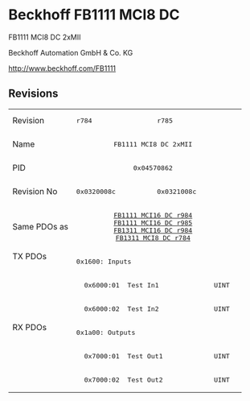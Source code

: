 # Beckhoff FB1111 MCI8 DC

FB1111 MCI8 DC 2xMII

Beckhoff Automation GmbH & Co. KG

http://www.beckhoff.com/FB1111

## Revisions
<table>
<tr >
<td>Revision</td>
<td><pre>r784</pre></td>
<td><pre>r785</pre></td>
</tr>
<tr >
<td>Name</td>
<td colspan=2 align="center"><pre>FB1111 MCI8 DC 2xMII</pre></td>
</tr>
<tr >
<td>PID</td>
<td colspan=2 align="center"><pre>0x04570862</pre></td>
</tr>
<tr >
<td>Revision No</td>
<td><pre>0x0320008c</pre></td>
<td><pre>0x0321008c</pre></td>
</tr>
<tr >
<td>Same PDOs as</td>
<td colspan=2 align="center"><pre><a href="FB1111+MCI16+DC">FB1111 MCI16 DC r984</a><br/><a href="FB1111+MCI16+DC">FB1111 MCI16 DC r985</a><br/><a href="FB1311+MCI16+DC">FB1311 MCI16 DC r984</a><br/><a href="FB1311+MCI8+DC">FB1311 MCI8 DC r784</a></pre></td>
</tr>
<tr class="txpdo pdosection">
<td rowspan=3 valign=top>TX PDOs</td>
<td colspan=2 align="left"><pre>0x1600: Inputs</pre></td>
<td></td>
</tr>
<tr class="txpdo">
<td colspan=2 align="left"><pre>  0x6000:01  Test In1              UINT</pre></td>
</tr>
<tr class="txpdo">
<td colspan=2 align="left"><pre>  0x6000:02  Test In2              UINT</pre></td>
</tr>
<tr class="rxpdo pdosection">
<td rowspan=3 valign=top>RX PDOs</td>
<td colspan=2 align="left"><pre>0x1a00: Outputs</pre></td>
<td></td>
</tr>
<tr class="rxpdo">
<td colspan=2 align="left"><pre>  0x7000:01  Test Out1             UINT</pre></td>
</tr>
<tr class="rxpdo">
<td colspan=2 align="left"><pre>  0x7000:02  Test Out2             UINT</pre></td>
</tr>
</table>
